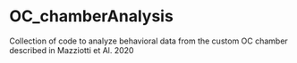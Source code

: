 # OC_chamberAnalysis
Collection of code to analyze behavioral data from the custom OC chamber described in Mazziotti et Al. 2020
